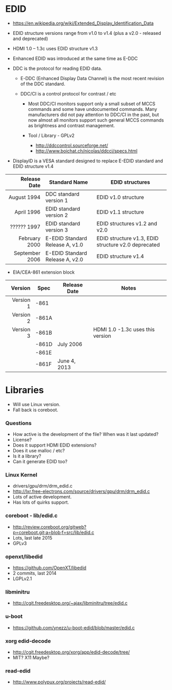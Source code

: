 # EDID

 * https://en.wikipedia.org/wiki/Extended_Display_Identification_Data

 * EDID structure versions range from v1.0 to v1.4 (plus a v2.0 - released and deprecated)

 * HDMI 1.0 – 1.3c uses EDID structure v1.3

 * Enhanced EDID was introduced at the same time as E-DDC

 * DDC is the protocol for reading EDID data.

   - E-DDC (Enhanced Display Data Channel) is the most recent revision of the
     DDC standard.

   - DDC/CI is a control protocol for contrast / etc
     - Most DDC/CI monitors support only a small subset of MCCS commands and
       some have undocumented commands. Many manufacturers did not pay
       attention to DDC/CI in the past, but now almost all monitors support
       such general MCCS commands as brightness and contrast management.

     - Tool / Library - GPLv2
       - http://ddccontrol.sourceforge.net/
       - http://www.boichat.ch/nicolas/ddcci/specs.html

 * DisplayID is a VESA standard designed to replace E-EDID standard and EDID
   structure v1.4

| Release Date   | Standard Name                   | EDID structures
| --------------:| ------------------------------- | ---------------------------------------------------------|
|    August 1994 | DDC standard version 1          | EDID v1.0 structure                                      |
|     April 1996 | EDID standard version 2         | EDID v1.1 structure                                      |
|    ?????? 1997 | EDID standard version 3         | EDID structures v1.2 and v2.0                            |
|  February 2000 | E-EDID Standard Release A, v1.0 | EDID structure v1.3, EDID structure v2.0 deprecated      |
| September 2006 | E-EDID Standard Release A, v2.0 | EDID structure v1.4                                      |

 * EIA/CEA-861 extension block

| Version   | Spec  | Release Date     | Notes                                                    |
| ---------:| ----- | ---------------- | ---------------------------------------------------------|
| Version 1 | -861  |                  |                                                          |
| Version 2 | -861A |                  |                                                          |
| Version 3 | -861B |                  | HDMI 1.0 -1.3c uses this version                         |
|           | -861D | July 2006        |                                                          |
|           | -861E |                  |                                                          |
|           | -861F | June 4, 2013     |                                                          |

# Libraries

 * Will use Linux version.
 * Fall back is coreboot.

### Questions
 * How active is the development of the file? When was it last updated?
 * License?
 * Does it support HDMI EDID extensions?
 * Does it use malloc / etc?
 * Is it a library?
 * Can it generate EDID too? 

### Linux Kernel
 * drivers/gpu/drm/drm_edid.c
 * http://lxr.free-electrons.com/source/drivers/gpu/drm/drm_edid.c
 * Lots of active development.
 * Has lots of quirks support.

### coreboot - lib/edid.c
 * http://review.coreboot.org/gitweb?p=coreboot.git;a=blob;f=src/lib/edid.c
 * Lots, last late 2015
 * GPLv3

### openxt/libedid
 * https://github.com/OpenXT/libedid
 * 2 commits, last 2014
 * LGPLv2.1

### libminitru
 * http://cgit.freedesktop.org/~ajax/libminitru/tree/edid.c

### u-boot 
 * https://github.com/ynezz/u-boot-edid/blob/master/edid.c

### xorg edid-decode
 * http://cgit.freedesktop.org/xorg/app/edid-decode/tree/
 * MIT? X11 Maybe?

### read-edid
 * http://www.polypux.org/projects/read-edid/

 
